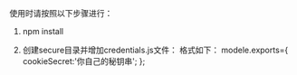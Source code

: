 使用时请按照以下步骤进行：

1. npm install 

2. 创建secure目录并增加credentials.js文件：
格式如下：
modele.exports={
	cookieSecret:'你自己的秘钥串';
};
